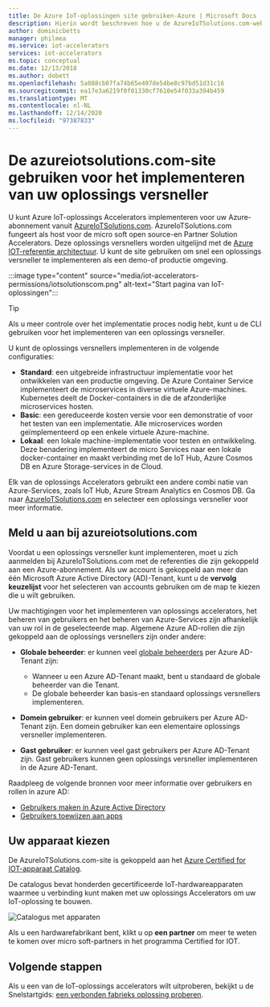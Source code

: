 ```yaml
---
title: De Azure IoT-oplossingen site gebruiken-Azure | Microsoft Docs
description: Hierin wordt beschreven hoe u de AzureIoTSolutions.com-website gebruikt voor het implementeren van uw oplossings versneller.
author: dominicbetts
manager: philmea
ms.service: iot-accelerators
services: iot-accelerators
ms.topic: conceptual
ms.date: 12/13/2018
ms.author: dobett
ms.openlocfilehash: 5a088cb07fa74b65e497de54be8c97bd51d31c16
ms.sourcegitcommit: ea17e3a6219f0f01330cf7610e54f033a394b459
ms.translationtype: MT
ms.contentlocale: nl-NL
ms.lasthandoff: 12/14/2020
ms.locfileid: "97387833"
---
```

# <a name="use-the-azureiotsolutionscom-site-to-deploy-your-solution-accelerator"></a>De azureiotsolutions.com-site gebruiken voor het implementeren van uw oplossings versneller

U kunt Azure IoT-oplossings Accelerators implementeren voor uw Azure-abonnement vanuit [AzureIoTSolutions.com](https://www.azureiotsolutions.com/Accelerators). AzureIoTSolutions.com fungeert als host voor de micro soft open source-en Partner Solution Accelerators. Deze oplossings versnellers worden uitgelijnd met de [Azure IOT-referentie architectuur](/azure/architecture/reference-architectures/iot). U kunt de site gebruiken om snel een oplossings versneller te implementeren als een demo-of productie omgeving.

:::image type="content" source="media/iot-accelerators-permissions/iotsolutionscom.png" alt-text="Start pagina van IoT-oplossingen":::

> [!TIP]
> Als u meer controle over het implementatie proces nodig hebt, kunt u de CLI gebruiken voor het implementeren van een oplossings versneller.

U kunt de oplossings versnellers implementeren in de volgende configuraties:

* **Standard**: een uitgebreide infrastructuur implementatie voor het ontwikkelen van een productie omgeving. De Azure Container Service implementeert de microservices in diverse virtuele Azure-machines. Kubernetes deelt de Docker-containers in die de afzonderlijke microservices hosten.
* **Basic**: een gereduceerde kosten versie voor een demonstratie of voor het testen van een implementatie. Alle microservices worden geïmplementeerd op een enkele virtuele Azure-machine.
* **Lokaal**: een lokale machine-implementatie voor testen en ontwikkeling. Deze benadering implementeert de micro Services naar een lokale docker-container en maakt verbinding met de IoT Hub, Azure Cosmos DB en Azure Storage-services in de Cloud.

Elk van de oplossings Accelerators gebruikt een andere combi natie van Azure-Services, zoals IoT Hub, Azure Stream Analytics en Cosmos DB. Ga naar [AzureIoTSolutions.com](https://www.azureiotsolutions.com/Accelerators) en selecteer een oplossings versneller voor meer informatie.

## <a name="sign-in-at-azureiotsolutionscom"></a>Meld u aan bij azureiotsolutions.com

Voordat u een oplossings versneller kunt implementeren, moet u zich aanmelden bij AzureIoTSolutions.com met de referenties die zijn gekoppeld aan een Azure-abonnement. Als uw account is gekoppeld aan meer dan één Microsoft Azure Active Directory (AD)-Tenant, kunt u de **vervolg keuzelijst** voor het selecteren van accounts gebruiken om de map te kiezen die u wilt gebruiken.

Uw machtigingen voor het implementeren van oplossings accelerators, het beheren van gebruikers en het beheren van Azure-Services zijn afhankelijk van uw rol in de geselecteerde map. Algemene Azure AD-rollen die zijn gekoppeld aan de oplossings versnellers zijn onder andere:

* **Globale beheerder**: er kunnen veel [globale beheerders](../active-directory/roles/permissions-reference.md) per Azure AD-Tenant zijn:

  * Wanneer u een Azure AD-Tenant maakt, bent u standaard de globale beheerder van die Tenant.
  * De globale beheerder kan basis-en standaard oplossings versnellers implementeren.

* **Domein gebruiker**: er kunnen veel domein gebruikers per Azure AD-Tenant zijn. Een domein gebruiker kan een elementaire oplossings versneller implementeren.

* **Gast gebruiker**: er kunnen veel gast gebruikers per Azure AD-Tenant zijn. Gast gebruikers kunnen geen oplossings versneller implementeren in de Azure AD-Tenant.

Raadpleeg de volgende bronnen voor meer informatie over gebruikers en rollen in azure AD:

* [Gebruikers maken in Azure Active Directory](../active-directory/fundamentals/active-directory-users-profile-azure-portal.md)
* [Gebruikers toewijzen aan apps](../active-directory/manage-apps/assign-user-or-group-access-portal.md)

## <a name="choose-your-device"></a>Uw apparaat kiezen

De AzureIoTSolutions.com-site is gekoppeld aan het [Azure Certified for IOT-apparaat Catalog](https://catalog.azureiotsolutions.com/).

De catalogus bevat honderden gecertificeerde IoT-hardwareapparaten waarmee u verbinding kunt maken met uw oplossings Accelerators om uw IoT-oplossing te bouwen.

![Catalogus met apparaten](media/iot-accelerators-permissions/devicecatalog.png)

Als u een hardwarefabrikant bent, klikt u op **een partner** om meer te weten te komen over micro soft-partners in het programma Certified for IOT.

## <a name="next-steps"></a>Volgende stappen

Als u een van de IoT-oplossings accelerators wilt uitproberen, bekijkt u de Snelstartgids: [een verbonden fabrieks oplossing proberen](quickstart-connected-factory-deploy.md).
